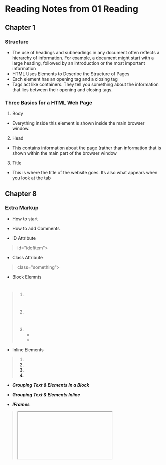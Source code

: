 # Reading Notes from 01 Reading

## Chapter 1

### Structure

* The use of headings and subheadings in any document often reflects a hierarchy of information. For example, a document might start with a large heading, followed by an 
introduction or the most important information
* HTML Uses Elements to Describe the Structure of Pages
* Each element has an opening tag and a closing tag
* Tags act like containers. They tell you something about the information that lies between their opening and closing tags.

### Three Basics for a HTML Web Page

1. Body
  * Everything inside this element is shown inside the main browser window.

2. Head
  * This contains information about the page (rather than information that is shown within the main part of the browser window 

3. Title
  * This is where the title of the website goes. Its also what appears when you look at the tab

## Chapter 8

### Extra Markup

* How to start
> <!DOCTYPE HTML>

* How to add Comments
>  <!--Some Wods -->

* ID Attribute
> id="idofitem">

* Class Attribute
> class="something">

* Block Elemnts
> 1. <h1>
> 2. <p>
> 3. <ul>
> 4. <li>

* Inline Elements
> 1. <a>
> 2. <b>
> 3. <em>
> 4. <img>

* Grouping Text & Elements In a Block
> <div>   </div>

* Grouping Text & Elements Inline
> <span>

* IFrames
> <iframe>
> src
  * The src attribute specifies the URL of the page to show in the frame.
> height:
  * The height attribute specifies the height of the iframe in pixels
> Width:
  * The width attribute specifies the width of the iframe in pixels


## Chapter 17

### HTML Layout

* 
